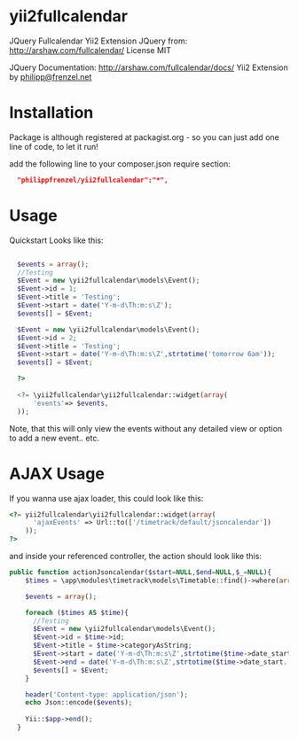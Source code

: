 yii2fullcalendar
================
JQuery Fullcalendar Yii2 Extension
JQuery from: http://arshaw.com/fullcalendar/
License MIT

JQuery Documentation:
http://arshaw.com/fullcalendar/docs/
Yii2 Extension by <philipp@frenzel.net>

Installation
============
Package is although registered at packagist.org - so you can just add one line of code, to let it run!

add the following line to your composer.json require section:
```json
  "philippfrenzel/yii2fullcalendar":"*",
```

Usage
=====

Quickstart Looks like this:

```php

  $events = array();
  //Testing
  $Event = new \yii2fullcalendar\models\Event();
  $Event->id = 1;
  $Event->title = 'Testing';
  $Event->start = date('Y-m-d\Th:m:s\Z');
  $events[] = $Event;

  $Event = new \yii2fullcalendar\models\Event();
  $Event->id = 2;
  $Event->title = 'Testing';
  $Event->start = date('Y-m-d\Th:m:s\Z',strtotime('tomorrow 6am'));
  $events[] = $Event;

  ?>
  
  <?= \yii2fullcalendar\yii2fullcalendar::widget(array(
      'events'=> $events,
  ));
```

Note, that this will only view the events without any detailed view or option to add a new event.. etc.

AJAX Usage
==========
If you wanna use ajax loader, this could look like this:

```php
<?= yii2fullcalendar\yii2fullcalendar::widget(array(
      'ajaxEvents' => Url::to(['/timetrack/default/jsoncalendar'])
    ));
?>
```

and inside your referenced controller, the action should look like this:

```php
public function actionJsoncalendar($start=NULL,$end=NULL,$_=NULL){
    $times = \app\modules\timetrack\models\Timetable::find()->where(array('category'=>\app\modules\timetrack\models\Timetable::CAT_TIMETRACK))->all();

    $events = array();

    foreach ($times AS $time){
      //Testing
      $Event = new \yii2fullcalendar\models\Event();
      $Event->id = $time->id;
      $Event->title = $time->categoryAsString;
      $Event->start = date('Y-m-d\Th:m:s\Z',strtotime($time->date_start.' '.$time->time_start));
      $Event->end = date('Y-m-d\Th:m:s\Z',strtotime($time->date_start.' '.$time->time_end));
      $events[] = $Event;
    }

    header('Content-type: application/json');
    echo Json::encode($events);
    
    Yii::$app->end();
  }
```

